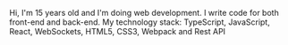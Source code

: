 Hi, I'm 15 years old and I'm doing web development.
I write code for both front-end and back-end.
My technology stack: TypeScript, JavaScript, React, WebSockets, HTML5, CSS3, Webpack and Rest API
